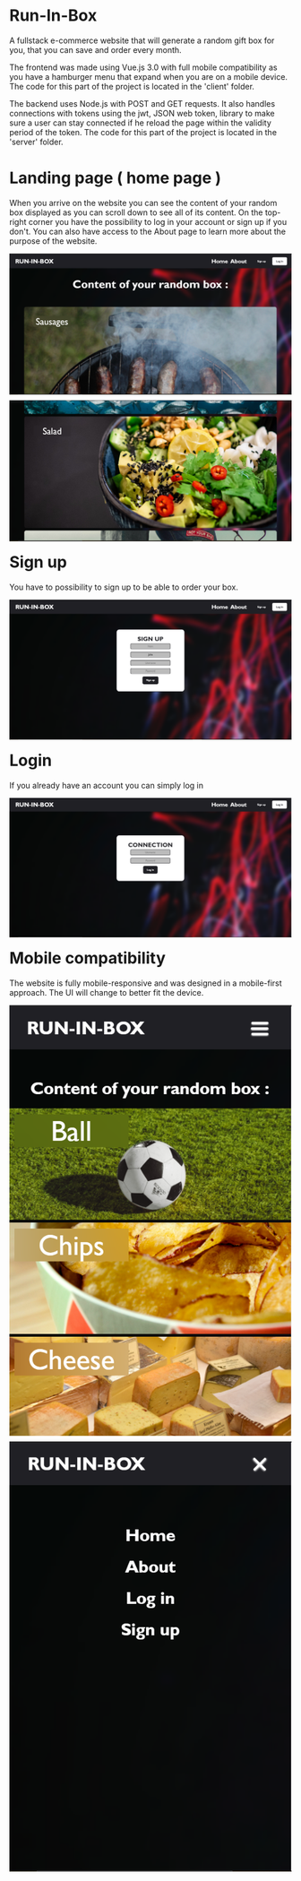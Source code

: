 # Run-In-Box
A fullstack e-commerce website that will generate a random gift box for you, that you can save and order every month. 

The frontend was made using Vue.js 3.0 with full mobile compatibility as you have a hamburger menu that expand when you are on a mobile device. The code for this part of the project is located in the 'client' folder.

The backend uses Node.js with POST and GET requests. It also handles connections with tokens using the jwt, JSON web token, library to make sure a user can stay connected if he reload the page within the validity period of the token. The code for this part of the project is located in the 'server' folder.

# Landing page ( home page )
When you arrive on the website you can see the content of your random box displayed as you can scroll down to see all of its content. On the top-right corner you have the possibility to log in your account or sign up if you don't. You can also have access to the About page to learn more about the purpose of the website.

<img src="Screenshots/home_top.PNG"
     alt="Home1"
     style="float: left; margin-right: 10px; margin-bottom: 10px" />
<img src="Screenshots/home_mid.PNG"
     alt="Home2"
     style="float: left; margin-right: 10px; margin-bottom: 20px" />
     
# Sign up
You have to possibility to sign up to be able to order your box.

<img src="Screenshots/signup.PNG"
     alt="Sign up"
     style="float: left; margin-right: 10px; margin-bottom: 20px" />
     
# Login
If you already have an account you can simply log in

<img src="Screenshots/login.PNG"
     alt="Log in"
     style="float: left; margin-right: 10px; margin-bottom: 20px" />

# Mobile compatibility
The website is fully mobile-responsive and was designed in a mobile-first approach. The UI will change to better fit the device.

<img src="Screenshots/home_mobile.PNG"
     alt="Home mobile"
     style="float: left; margin-right: 10px; margin-bottom: 10px" />
<img src="Screenshots/menu_open.PNG"
     alt="Menu Open"
     style="float: left; margin-right: 10px; margin-bottom: 20px" />

